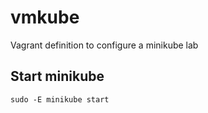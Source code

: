 # vmkube
Vagrant definition to configure a minikube lab

## Start minikube
```
sudo -E minikube start
```
